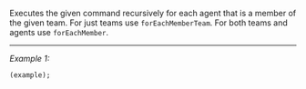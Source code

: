 Executes the given command recursively for each agent that is a member of the given team. For just teams use `forEachMemberTeam`. For both teams and agents use `forEachMember`.


---
*Example 1:*
```sqf
(example);
```